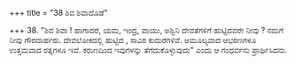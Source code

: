 +++
title = "38 ಶಿವ ಶಿವಾದೊಡೆ"

+++
38. "ಶಿವ ಶಿವಾ ! ಹಾಗಾದರೆ, ಯಮ, ಇಂದ್ರ, ವಾಯು, ಅಶ್ವಿನಿ ದೇವತೆಗಳಿಗೆ ಹುಟ್ಟಿದವರೇ ನೀವು ? ನಮಗೆ ನೀವು ಗೌರವಾರ್ಹರು.  ದೇವಲೋಕದಲ್ಲಿ ಹುಟ್ಟಿದ , ಸಾವಿರ ಕುದುರೆಗಳಿವೆ. ಅಮೂಲ್ಯವಾದ ಆಭರಣಗಳೂ ಉತ್ತಮವಾದ ರತ್ನಗಳೂ ಇವೆ. ಕರುಣದಿಂದ ಇವುಗಳನ್ನು ತೆಗೆದುಕೊಳ್ಳುವುದು" ಎಂದು ಆ ಗಂಧರ್ವನು ಪ್ರಾರ್ಥಿಸಿದನು.